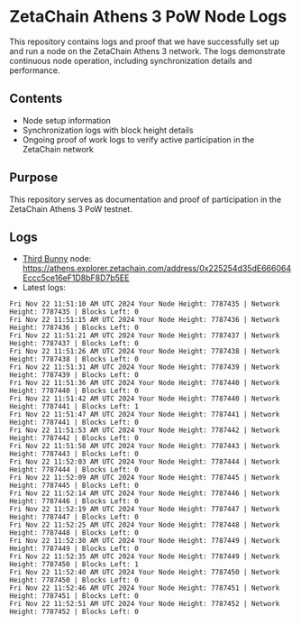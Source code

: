 # ZetaChain Athens 3 PoW Node Logs
This repository contains logs and proof that we have successfully set up and run a node on the ZetaChain Athens 3 network. The logs demonstrate continuous node operation, including synchronization details and performance.

## Contents
- Node setup information
- Synchronization logs with block height details
- Ongoing proof of work logs to verify active participation in the ZetaChain network

## Purpose
This repository serves as documentation and proof of participation in the ZetaChain Athens 3 PoW testnet.

## Logs

- [Third Bunny](https://thirdbunny.xyz/) node: https://athens.explorer.zetachain.com/address/0x225254d35dE666064Eccc5ce16eF1D8bF8D7b5EE
- Latest logs:
```
Fri Nov 22 11:51:10 AM UTC 2024 Your Node Height: 7787435 | Network Height: 7787435 | Blocks Left: 0
Fri Nov 22 11:51:15 AM UTC 2024 Your Node Height: 7787436 | Network Height: 7787436 | Blocks Left: 0
Fri Nov 22 11:51:21 AM UTC 2024 Your Node Height: 7787437 | Network Height: 7787437 | Blocks Left: 0
Fri Nov 22 11:51:26 AM UTC 2024 Your Node Height: 7787438 | Network Height: 7787438 | Blocks Left: 0
Fri Nov 22 11:51:31 AM UTC 2024 Your Node Height: 7787439 | Network Height: 7787439 | Blocks Left: 0
Fri Nov 22 11:51:36 AM UTC 2024 Your Node Height: 7787440 | Network Height: 7787440 | Blocks Left: 0
Fri Nov 22 11:51:42 AM UTC 2024 Your Node Height: 7787440 | Network Height: 7787441 | Blocks Left: 1
Fri Nov 22 11:51:47 AM UTC 2024 Your Node Height: 7787441 | Network Height: 7787441 | Blocks Left: 0
Fri Nov 22 11:51:53 AM UTC 2024 Your Node Height: 7787442 | Network Height: 7787442 | Blocks Left: 0
Fri Nov 22 11:51:58 AM UTC 2024 Your Node Height: 7787443 | Network Height: 7787443 | Blocks Left: 0
Fri Nov 22 11:52:03 AM UTC 2024 Your Node Height: 7787444 | Network Height: 7787444 | Blocks Left: 0
Fri Nov 22 11:52:09 AM UTC 2024 Your Node Height: 7787445 | Network Height: 7787445 | Blocks Left: 0
Fri Nov 22 11:52:14 AM UTC 2024 Your Node Height: 7787446 | Network Height: 7787446 | Blocks Left: 0
Fri Nov 22 11:52:19 AM UTC 2024 Your Node Height: 7787447 | Network Height: 7787447 | Blocks Left: 0
Fri Nov 22 11:52:25 AM UTC 2024 Your Node Height: 7787448 | Network Height: 7787448 | Blocks Left: 0
Fri Nov 22 11:52:30 AM UTC 2024 Your Node Height: 7787449 | Network Height: 7787449 | Blocks Left: 0
Fri Nov 22 11:52:35 AM UTC 2024 Your Node Height: 7787449 | Network Height: 7787450 | Blocks Left: 1
Fri Nov 22 11:52:40 AM UTC 2024 Your Node Height: 7787450 | Network Height: 7787450 | Blocks Left: 0
Fri Nov 22 11:52:46 AM UTC 2024 Your Node Height: 7787451 | Network Height: 7787451 | Blocks Left: 0
Fri Nov 22 11:52:51 AM UTC 2024 Your Node Height: 7787452 | Network Height: 7787452 | Blocks Left: 0
```
